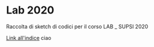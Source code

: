 # Lab 2020

Raccolta di sketch di codici per il corso LAB _ SUPSI 2020

<!-- [Link all'indice](https://lorenzo-bedetti.github.io/Lab-2020/) -->
<!-- [Link per l'indice](https://lorenzo-bedetti.github.io/Lab-2020/) -->
[Link all'indice](https://Lorenzo-bedetti.github.io/Lab-2020) ciao